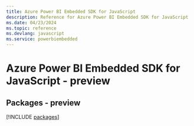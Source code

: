 ```yaml
---
title: Azure Power BI Embedded SDK for JavaScript
description: Reference for Azure Power BI Embedded SDK for JavaScript
ms.date: 04/23/2024
ms.topic: reference
ms.devlang: javascript
ms.service: powerbiembedded
---
```

# Azure Power BI Embedded SDK for JavaScript - preview
## Packages - preview
[!INCLUDE [packages](power-bi-embedded-index.md)]